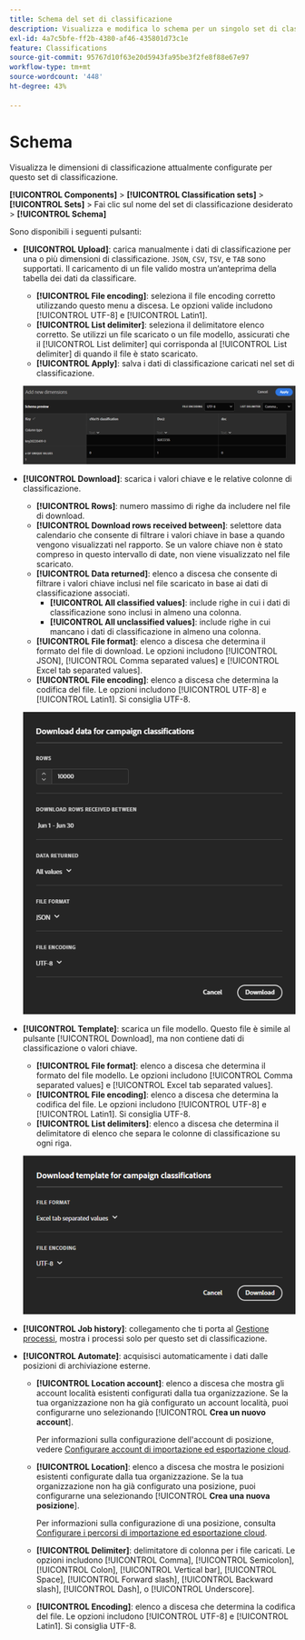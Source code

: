 ```yaml
---
title: Schema del set di classificazione
description: Visualizza e modifica lo schema per un singolo set di classificazione.
exl-id: 4a7c5bfe-ff2b-4380-af46-435801d73c1e
feature: Classifications
source-git-commit: 95767d10f63e20d5943fa95be3f2fe8f88e67e97
workflow-type: tm+mt
source-wordcount: '448'
ht-degree: 43%

---
```


# Schema

Visualizza le dimensioni di classificazione attualmente configurate per questo set di classificazione.

**[!UICONTROL Components]** > **[!UICONTROL Classification sets]** > **[!UICONTROL Sets]** > Fai clic sul nome del set di classificazione desiderato > **[!UICONTROL Schema]**

Sono disponibili i seguenti pulsanti:

<!--* **[!UICONTROL Add]**: Adds an empty row so that you can add a classification dimension to the schema.-->
* **[!UICONTROL Upload]**: carica manualmente i dati di classificazione per una o più dimensioni di classificazione. `JSON`, `CSV`, `TSV`, e `TAB` sono supportati. Il caricamento di un file valido mostra un’anteprima della tabella dei dati da classificare.
   * **[!UICONTROL File encoding]**: seleziona il file encoding corretto utilizzando questo menu a discesa. Le opzioni valide includono [!UICONTROL UTF-8] e [!UICONTROL Latin1].
   * **[!UICONTROL List delimiter]**: seleziona il delimitatore elenco corretto. Se utilizzi un file scaricato o un file modello, assicurati che il [!UICONTROL List delimiter] qui corrisponda al [!UICONTROL List delimiter] di quando il file è stato scaricato.
   * **[!UICONTROL Apply]**: salva i dati di classificazione caricati nel set di classificazione.

  ![Caricamento del set di classificazione](../../assets/classification-set-upload.png)

* **[!UICONTROL Download]**: scarica i valori chiave e le relative colonne di classificazione.
   * **[!UICONTROL Rows]**: numero massimo di righe da includere nel file di download.
   * **[!UICONTROL Download rows received between]**: selettore data calendario che consente di filtrare i valori chiave in base a quando vengono visualizzati nel rapporto. Se un valore chiave non è stato compreso in questo intervallo di date, non viene visualizzato nel file scaricato.
   * **[!UICONTROL Data returned]**: elenco a discesa che consente di filtrare i valori chiave inclusi nel file scaricato in base ai dati di classificazione associati.
      * **[!UICONTROL All classified values]**: include righe in cui i dati di classificazione sono inclusi in almeno una colonna.
      * **[!UICONTROL All unclassified values]**: include righe in cui mancano i dati di classificazione in almeno una colonna.
   * **[!UICONTROL File format]**: elenco a discesa che determina il formato del file di download. Le opzioni includono [!UICONTROL JSON], [!UICONTROL Comma separated values] e [!UICONTROL Excel tab separated values].
   * **[!UICONTROL File encoding]**: elenco a discesa che determina la codifica del file. Le opzioni includono [!UICONTROL UTF-8] e [!UICONTROL Latin1]. Si consiglia UTF-8.

  ![Download del set di classificazione](../../assets/classification-set-download.png)

* **[!UICONTROL Template]**: scarica un file modello. Questo file è simile al pulsante [!UICONTROL Download], ma non contiene dati di classificazione o valori chiave.
   * **[!UICONTROL File format]**: elenco a discesa che determina il formato del file modello. Le opzioni includono [!UICONTROL Comma separated values] e [!UICONTROL Excel tab separated values].
   * **[!UICONTROL File encoding]**: elenco a discesa che determina la codifica del file. Le opzioni includono [!UICONTROL UTF-8] e [!UICONTROL Latin1]. Si consiglia UTF-8.
   * **[!UICONTROL List delimiters]**: elenco a discesa che determina il delimitatore di elenco che separa le colonne di classificazione su ogni riga.

  ![Modello per set di classificazione](../../assets/classification-set-template.png)

* **[!UICONTROL Job history]**: collegamento che ti porta al [Gestione processi](../job-manager.md), mostra i processi solo per questo set di classificazione.
* **[!UICONTROL Automate]**: acquisisci automaticamente i dati dalle posizioni di archiviazione esterne.
   * **[!UICONTROL Location account]**: elenco a discesa che mostra gli account località esistenti configurati dalla tua organizzazione. Se la tua organizzazione non ha già configurato un account località, puoi configurarne uno selezionando [!UICONTROL **Crea un nuovo account**].

     Per informazioni sulla configurazione dell&#39;account di posizione, vedere [Configurare account di importazione ed esportazione cloud](/help/components/locations/configure-import-accounts.md).

   * **[!UICONTROL Location]**: elenco a discesa che mostra le posizioni esistenti configurate dalla tua organizzazione. Se la tua organizzazione non ha già configurato una posizione, puoi configurarne una selezionando [!UICONTROL **Crea una nuova posizione**].

     Per informazioni sulla configurazione di una posizione, consulta [Configurare i percorsi di importazione ed esportazione cloud](/help/components/locations/configure-import-locations.md).

   * **[!UICONTROL Delimiter]**: delimitatore di colonna per i file caricati. Le opzioni includono [!UICONTROL Comma], [!UICONTROL Semicolon], [!UICONTROL Colon], [!UICONTROL Vertical bar], [!UICONTROL Space], [!UICONTROL Forward slash], [!UICONTROL Backward slash], [!UICONTROL Dash], o [!UICONTROL Underscore].

   * **[!UICONTROL Encoding]**: elenco a discesa che determina la codifica del file. Le opzioni includono [!UICONTROL UTF-8] e [!UICONTROL Latin1]. Si consiglia UTF-8.

